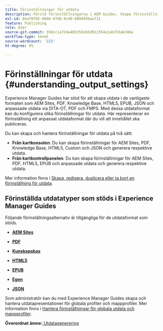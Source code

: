 ```yaml
---
title: Förinställningar för utdata
description: Förstå förinställningarna i AEM Guides. Skapa förinställningar från webbredigeraren och kartpanelen för AEM-webbplatserna PDF, HTML5, EPUB, anpassade format och JSON-format.
exl-id: 8eaf0765-8b66-47d6-9c40-888495baa711
feature: Publishing
role: User
source-git-commit: 558cc1a724a483353eb5d912354e1ab37dab348a
workflow-type: tm+mt
source-wordcount: '223'
ht-degree: 0%

---
```


# Förinställningar för utdata {#understanding_output_settings}

Experience Manager Guides har stöd för att skapa utdata i de vanligaste formaten som AEM Sites, PDF, Knowledge Base, HTML5, EPUB, JSON och anpassade utdata via DITA-OT, PDF och FMPS. Med dessa utdataformat kan du konfigurera olika förinställningar för utdata. Här representerar en förinställning ett anpassat utdataformat där du vill att innehållet ska publiceras.

Du kan skapa och hantera förinställningar för utdata på två sätt:

- **Från kartkonsolen**: Du kan skapa förinställningar för AEM Sites, PDF, Knowledge Base, HTML5, Custom och JSON och generera respektive utdata.
- **Från kartkontrollpanelen**: Du kan skapa förinställningar för AEM Sites, PDF, HTML5, EPUB och anpassade utdata och generera respektive utdata.

Mer information finns i [Skapa, redigera, duplicera eller ta bort en förinställning för utdata](./generate-output-create-edit-preset.md).

## Förinställda utdatatyper som stöds i Experience Manager Guides

Följande förinställningsalternativ är tillgängliga för de utdataformat som stöds.

- **[AEM Sites](generate-output-aem-site.md)**

- **[PDF](generate-output-pdf.md)**

- **[Kunskapsbas](generate-output-knowledge-base.md)**

- **[HTML5](generate-output-html5.md)**

- **[EPUB](generate-output-epub.md)**

- **[Egen](generate-output-custom.md)**

- **[JSON](generate-output-json.md)**

Som administratör kan du med Experience Manager Guides skapa och hantera utdatapresentationer för globala profiler och mappprofiler. Mer information finns i [Hantera förinställningar för globala utdata och mappprofiler](./web-editor-manage-output-presets.md).

**Överordnat ämne:**[ Utdatagenerering](generate-output.md)
